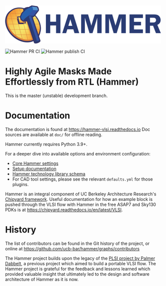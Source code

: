![Logo design by @kenhoberkeley](https://github.com/ucb-bar/hammer/raw/master/doc/logo_transparent.png)

![Hammer PR CI](https://github.com/ucb-bar/hammer/actions/workflows/pr.yml/badge.svg?event=push) ![Hammer publish CI](https://github.com/ucb-bar/hammer/actions/workflows/publish.yml/badge.svg)

Highly Agile Masks Made Effortlessly from RTL (Hammer)
=============================================

This is the master (unstable) development branch.

Documentation
=============
The documentation is found at https://hammer-vlsi.readthedocs.io
Doc sources are available at `doc/` for offline reading.

Hammer currently requires Python 3.9+.

For a deeper dive into available options and environment configuration:

* [Core Hammer settings](hammer/config/defaults.yml)
* [Setup documentation](doc/Hammer-Basics/Hammer-Setup.md)
* [Hammer technology library schema](hammer/tech/__init__.py)
* For CAD tool settings, please see the relevant `defaults.yml` for those plugins.

Hammer is an integral component of UC Berkeley Architecture Research's [Chipyard framework](https://github.com/ucb-bar/chipyard).
Useful documentation for how an example block is pushed through the VLSI flow with Hammer in the free ASAP7 and Sky130 PDKs is at https://chipyard.readthedocs.io/en/latest/VLSI.

History
=======
The list of contributors can be found in the Git history of the project, or online at https://github.com/ucb-bar/hammer/graphs/contributors

The Hammer project builds upon the legacy of the [PLSI project by Palmer Dabbelt](https://www2.eecs.berkeley.edu/Pubs/TechRpts/2017/EECS-2017-77.html), a previous project which aimed to build a portable VLSI flow. The Hammer project is grateful for the feedback and lessons learned which provided valuable insight that ultimately led to the design and software architecture of Hammer as it is now.

